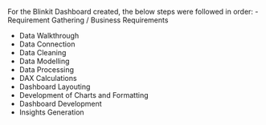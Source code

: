 For the Blinkit Dashboard created, the below steps were followed in order: -Requirement Gathering / Business Requirements

- Data Walkthrough
- Data Connection
- Data Cleaning
- Data Modelling
- Data Processing
- DAX Calculations
- Dashboard Layouting
- Development of Charts and Formatting
- Dashboard Development
- Insights Generation


